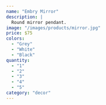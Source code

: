 ```yaml
---
name: "Embry Mirror"
description: |
  Round mirror pendant.
image: "/images/products/mirror.jpg"
price: $75
colors:
  - "Grey"
  - "White"
  - "Black"
quantity:
  - "1"
  - "2"
  - "3"
  - "4"
  - "5"
category: "decor"
---
```

